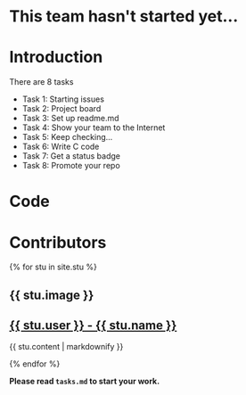 # This team hasn't started yet...
# Introduction
There are 8 tasks
-  Task 1: Starting issues
-  Task 2: Project board
-  Task 3: Set up readme.md
-  Task 4: Show your team to the Internet
-  Task 5: Keep checking...
-  Task 6: Write C code
-  Task 7: Get a status badge
-  Task 8: Promote your repo
# Code

# Contributors

{% for stu in site.stu %}
  <h2>{{ stu.image }}</h2>
  <h2>
    <a href="{{ stu.url }}">
      {{ stu.user }} - {{ stu.name }}
    </a>
  </h2>
  <p>{{ stu.content | markdownify }}</p>
{% endfor %}

**Please read `tasks.md` to start your work.**
